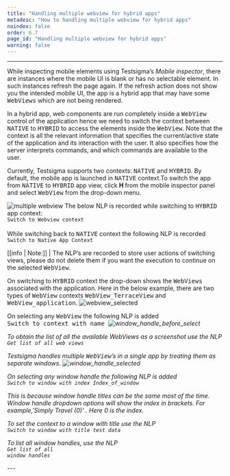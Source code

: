 ```yaml
---
title: "Handling multiple webview for hybrid apps"
metadesc: "How to handling multiple webview for hybrid apps"
noindex: false
order: 6.7
page_id: "Handling multiple webview for hybrid apps"
warning: false
---
```

---
<p>While inspecting mobile elements using Testsigma’s <em>Mobile inspector</em>, there are instances where the mobile UI is blank or has no selectable element. In such instances refresh the page again. If the refresh action does not show you the intended mobile UI, the app is a hybrid app that may have some<kbd> WebViews</kbd> which are not being rendered.<p>

<p>In a hybrid app, web components are run completely inside a <kbd>WebView</kbd> control of the application hence we need to switch the context between <kbd>NATIVE</kbd> to <kbd>HYBRID</kbd> to access the elements inside the <kbd>WebView</kbd>.  Note that the context is all the relevant information that specifies the current/active state of the application and its interaction with the user. It also specifies how the server interprets commands, and which commands are available to the user. </p>

<p>Currently, Testsigma supports two contexts: <kbd>NATIVE</kbd> and <kbd>HYBRID</kbd>. By default, the mobile app is launched in <kbd>NATIVE</kbd> context.To switch the app from <kbd>NATIVE</kbd> to <kbd>HYBRID</kbd> app view, click <strong>H </strong>from the mobile inspector panel and select <kbd>WebView</kbd> from the drop-down menu.</p>
<img src="https://s3.amazonaws.com/static-docs.testsigma.com/new_images/elements/multiple_web_view/multiple_webview_final.gif"  alt="multiple webview">
The below NLP is recorded while switching to <kbd>HYBRID</kbd> app context:<br>
<code>Switch to Webview context</code>
<br><br>
While switching back to <kbd>NATIVE</kbd> context the following NLP is recorded <br>
<code>Switch to Native App Context</code>



[[info | Note:]]
| The NLP’s are recorded to store user actions of switching views, please do not delete them if you want the execution to continue on the selected <kbd>WebView</kbd>.

<p>On switching to <kbd>HYBRID</kbd> context the drop-down shows the <kbd>WebViews</kbd> associated with the application.
Here in the below example, there are two types of <kbd> WebView</kbd> contexts  <kbd>WebView_TerraceView</kbd> and <kbd>WebView_application</kbd>.

<img src="https://s3.amazonaws.com/static-docs.testsigma.com/new_images/elements/multiple_web_view/WebView_Selected.png" alt="webview_selected">
</p>
<p>
On selecting any <kbd>WebView</kbd> the following  NLP is added<br>
<kbd>Switch to context with name</kbd><kbd> <em><Name_of_the_webview</em></kbd> 

<img src="https://s3.amazonaws.com/static-docs.testsigma.com/new_images/elements/multiple_web_view/Window_handle_before_select.png" alt="window_handle_before_select">

To obtain the list of all the available WebViews as a screenshot use the NLP <br>
<code>Get list of all web views</code>


Testsigma handles multiple <kbd>WebView</kbd>’s in a single app by treating them as separate windows. 
<img src="https://s3.amazonaws.com/static-docs.testsigma.com/new_images/elements/multiple_web_view/Window_Handle_Selected.png" alt="window_handle_selected">
</p>

<p>
On selecting any window handle the following  NLP  is added<br>
<code>Switch to window with index <em>Index_of_window</em></code>

This is because window handle titles can be the same most of the time. Window handle dropdown options will show the <em>index</em> in brackets. 
For example,'Simply Travel (0)' . Here 0 is the index.

To set the context to a window with title use the NLP<br> 
<code>Switch to window with title test data</code>

To list all window handles, use the NLP <br>
<code>Get list of all window handles</code>



</p>
---